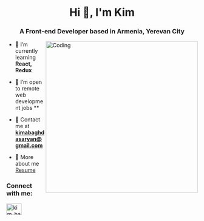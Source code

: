 <!-- <p align="center">
    <img src="https://media.tenor.com/YNqsJbmb_yMAAAAd/coding.gif" alt="Banner" height="200" width="250"/>
  </a>
</p> -->

<h1 align="center">Hi 👋, I'm Kim</h1>
<h3 align="center">A  Front-end Developer based in Armenia, Yerevan City</h3>
<img align="right" alt="Coding" width="400" src="https://user-images.githubusercontent.com/59734313/157189039-c09b3e38-9f42-42c0-ab54-14f1574190a7.gif">


- 🔗 I’m currently learning **React, Redux**

- 🤝 I’m open to remote web development jobs **

- 📨 Contact me at **kimabaghdasaryan@gmail.com**

- 📄 More
about me
[Resume](https://drive.google.com/file/d/1lzFqU9g9R1TmgX7Oce3zsh_J7io9132B/view?usp=sharing)


<h3 align="left">Connect with me:</h3>
<a href="https://www.instagram.com/kim_bagh/" target="blank"><img align="center" src="https://raw.githubusercontent.com/rahuldkjain/github-profile-readme-generator/master/src/images/icons/Social/linked-in-alt.svg" alt="kim_bagh" height="30" width="40" /></a>
